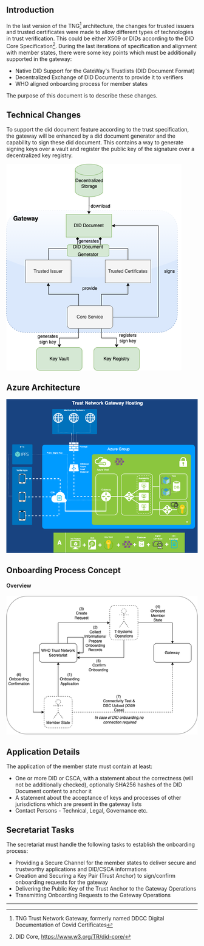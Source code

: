 ## Introduction
In the last version of the TNG[^1] architecture, the changes for trusted issuers and trusted certificates were made to allow different types of technologies in trust verification. This could be either X509 or DIDs according to the DID Core Specification[^2]. During the last iterations of specification and alignment with member states, there were some key points which must be additionally supported in the gateway:  

* Native DID Support for the GateWay's Trustlists (DID Document Format)
* Decentralized Exchange of DID Documents to provide it to verifiers
* WHO aligned onboarding process for member states


The purpose of this document is to describe these changes.  
## Technical Changes

To support the did document feature according to the trust specification, the gateway will be enhanced by a did document generator and the capability to sign these did document. This contains a way to generate signing keys over a vault and register the public key of the signature over a decentralized key registry.
 

![](pictures/architecture/TechnicalChanges.drawio.png)

## Azure Architecture
![](pictures/architecture/AzureArchitecture.drawio.png)


## Onboarding Process Concept
#### Overview  

![](pictures/architecture/OnboardingOverview.drawio.png)

## Application Details  

The application of the member state must contain at least: 

* One or more DID or CSCA, with a statement about the correctness (will not be additionally checked), optionally SHA256 hashes of the DID Document content to anchor it
* A statement about the acceptance of keys and processes of other jurisdictions which are present in the gateway lists
* Contact Persons - Technical, Legal, Governance etc.


## Secretariat Tasks
The secretariat must handle the following tasks to establish the onboarding process: 

* Providing a Secure Channel for the member states to deliver secure and trustworthy applications and DID/CSCA informations
* Creation and Securing a Key Pair (Trust Anchor)  to sign/confirm onboarding requests for the gateway
* Delivering the Public Key of the Trust Anchor to the Gateway Operations
* Transmitting Onboarding Requests to the Gateway Operations


________________
[^1]: TNG Trust Network Gateway, formerly named DDCC Digital Documentation of Covid Certificates  
[^2]: DID Core,   https://www.w3.org/TR/did-core/